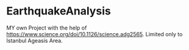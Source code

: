 # EarthquakeAnalysis

MY own Project with the help of https://www.science.org/doi/10.1126/science.adg2565.
Limited only to Istanbul Ageasis Area.
